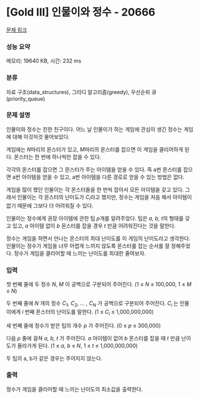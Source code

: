 # [Gold III] 인물이와 정수 - 20666 

[문제 링크](https://www.acmicpc.net/problem/20666) 

### 성능 요약

메모리: 19640 KB, 시간: 232 ms

### 분류

자료 구조(data_structures), 그리디 알고리즘(greedy), 우선순위 큐(priority_queue)

### 문제 설명

<p>인물이와 정수는 친한 친구이다. 어느 날 인물이가 하는 게임에 관심이 생긴 정수는 게임에 대해 이것저것 물어보았다.</p>

<p>게임에는 <em>N</em>마리의 몬스터가 있고, <em>M</em>마리의 몬스터를 잡으면 이 게임을 클리어하게 된다. 몬스터는 한 번에 하나씩만 잡을 수 있다.</p>

<p>각각의 몬스터를 잡으면 그 몬스터가 주는 아이템을 얻을 수 있다. 즉 a번 몬스터를 잡으면 a번 아이템을 얻을 수 있고, a번 아이템을 다른 경로로 얻을 수 있는 방법은 없다.</p>

<p>게임을 많이 했던 인물이는 각 몬스터들을 한 번씩 잡아서 모든 아이템을 갖고 있다. 그래서 인물이는 각 몬스터의 난이도가 <em>C<sub>i</sub></em>라고 했지만, 정수는 게임을 처음 해서 아이템이 없기 때문에 그보다 더 어려워질 수 있다.</p>

<p>인물이는 정수에게 권장 아이템에 관한 팁 <em>p</em>개를 알려주었다. 팁은 <em>a, b, t</em>의 형태를 갖고 있고, <em>a</em> 아이템 없이 <em>b</em> 몬스터를 잡을 경우 <em>t</em> 만큼 어려워진다는 것을 말한다.</p>

<p>정수는 게임을 하면서 만나는 몬스터의 최대 난이도를 이 게임의 난이도라고 생각한다. 인물이는 정수가 게임을 너무 어렵게 느끼지 않도록 몬스터를 잡는 순서를 잘 정해주었다. 정수가 게임을 클리어할 때 느끼는 난이도를 최대한 줄여보자.</p>

### 입력 

 <p>첫 번째 줄에 두 정수 <em>N</em>,<em> M </em>이 공백으로 구분되어 주어진다. (1 ≤ <em>N</em> ≤ 100,000, 1 ≤ <em>M</em> ≤ <em>N</em>)</p>

<p>두 번째 줄에 <em>N</em> 개의 정수 <em>C<sub>1</sub>, C<sub>2</sub>, ... , C<sub>N</sub></em> 가 공백으로 구분되어 주어진다. <em>C<sub>i </sub></em>는 인물이에게 <em>i</em> 번째 몬스터의 난이도를 말한다. (1 ≤ <i>C<sub>i</sub></i> ≤ 1,000,000,000)</p>

<p>세 번째 줄에 정수가 받은 팁의 개수 <em>p</em> 가 주어진다. (0 ≤ <i>p</i> ≤ 300,000)</p>

<p>다음 <i>p</i> 줄에 걸쳐 <em>a, b, t</em> 가 주어진다. <em>a</em> 아이템이 없어 <em>b</em> 몬스터를 잡을 때 <em>t</em> 만큼 난이도가 올라가게 된다. (1 ≤ <i>a, b</i> ≤ <em>N</em>, 1 ≤ <em>t</em> ≤ 1,000,000,000)</p>

<p>두 팁의 a, b가 같은 경우는 주어지지 않는다.</p>

### 출력 

 <p>정수가 게임을 클리어할 때 느끼는 난이도의 최소값을 출력한다.</p>

